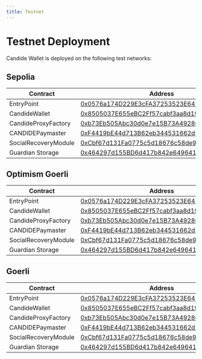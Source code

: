 ```yaml
---
title: Testnet
---
```


# Testnet Deployment

Candide Wallet is deployed on the following test networks:

## Sepolia 

| Contract              | Address                                    |
| ----------------------| -------------------------------------------|
| EntryPoint            | [0x0576a174D229E3cFA37253523E645A78A0C91B57](https://sepolia.etherscan.io/address/0x0576a174D229E3cFA37253523E645A78A0C91B57) |
| CandideWallet         | [0x8505037E655eBC2Ff57cabf3aa8d19790E60aF02](https://sepolia.etherscan.io/address/0x23e4fd58F38cD9c75957a182DB90bB449879A6A3) |
| CandideProxyFactory   | [0xb73Eb505Abc30d0e7e15B73A492863235B3F4309](https://sepolia.etherscan.io/address/0xb73Eb505Abc30d0e7e15B73A492863235B3F4309) |
| CANDIDEPaymaster      | [0xF4419bE44d713B62eb344531662d173E20fe584f](https://sepolia.etherscan.io/address/0xF4419bE44d713B62eb344531662d173E20fe584f) |
| SocialRecoveryModule  | [0xCbf67d131Fa0775c5d18676c58de982c349aFC0b](https://sepolia.etherscan.io/address/0xCbf67d131Fa0775c5d18676c58de982c349aFC0b) |
| Guardian Storage      | [0x464297d155BD6d417b842e6496411008d10B1b26](https://sepolia.etherscan.io/address/0x464297d155BD6d417b842e6496411008d10B1b26)

## Optimism Goerli

| Contract              | Address                                    |
| ----------------------| -------------------------------------------|
| EntryPoint            | [0x0576a174D229E3cFA37253523E645A78A0C91B57](https://goerli-optimism.etherscan.io/address/0x0576a174D229E3cFA37253523E645A78A0C91B57) |
| CandideWallet         | [0x8505037E655eBC2Ff57cabf3aa8d19790E60aF02](https://goerli-optimism.etherscan.io/address/0x23e4fd58F38cD9c75957a182DB90bB449879A6A3) |
| CandideProxyFactory   | [0xb73Eb505Abc30d0e7e15B73A492863235B3F4309](https://goerli-optimism.etherscan.io/address/0xb73Eb505Abc30d0e7e15B73A492863235B3F4309) |
| CANDIDEPaymaster      | [0xF4419bE44d713B62eb344531662d173E20fe584f](https://goerli-optimism.etherscan.io/address/0xF4419bE44d713B62eb344531662d173E20fe584f) |
| SocialRecoveryModule  | [0xCbf67d131Fa0775c5d18676c58de982c349aFC0b](https://goerli-optimism.etherscan.io/address/0xCbf67d131Fa0775c5d18676c58de982c349aFC0b) |
| Guardian Storage      | [0x464297d155BD6d417b842e6496411008d10B1b26](https://goerli-optimism.etherscan.io/address/0x464297d155BD6d417b842e6496411008d10B1b26)


## Goerli


| Contract              | Address                                    |
| ----------------------| -------------------------------------------|
| EntryPoint            | [0x0576a174D229E3cFA37253523E645A78A0C91B57](https://goerli.etherscan.io/address/0x0576a174D229E3cFA37253523E645A78A0C91B57) |
| CandideWallet         | [0x8505037E655eBC2Ff57cabf3aa8d19790E60aF02](https://goerli.etherscan.io/address/0x23e4fd58F38cD9c75957a182DB90bB449879A6A3) |
| CandideProxyFactory   | [0xb73Eb505Abc30d0e7e15B73A492863235B3F4309](https://goerli.etherscan.io/address/0xb73Eb505Abc30d0e7e15B73A492863235B3F4309) |
| CANDIDEPaymaster      | [0xF4419bE44d713B62eb344531662d173E20fe584f](https://goerli.etherscan.io/address/0xF4419bE44d713B62eb344531662d173E20fe584f) |
| SocialRecoveryModule  | [0xCbf67d131Fa0775c5d18676c58de982c349aFC0b](https://goerli.etherscan.io/address/0xCbf67d131Fa0775c5d18676c58de982c349aFC0b) |
| Guardian Storage      | [0x464297d155BD6d417b842e6496411008d10B1b26](https://goerli.etherscan.io/address/0x464297d155BD6d417b842e6496411008d10B1b26)


